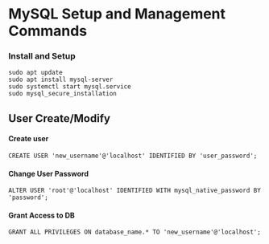 # MySQL Setup and Management Commands

### Install and Setup
```
sudo apt update
sudo apt install mysql-server
sudo systemctl start mysql.service
sudo mysql_secure_installation
```

## User Create/Modify
#### Create user
```
CREATE USER 'new_username'@'localhost' IDENTIFIED BY 'user_password';
```

#### Change User Password
```
ALTER USER 'root'@'localhost' IDENTIFIED WITH mysql_native_password BY 'password';
```

#### Grant Access to DB
```
GRANT ALL PRIVILEGES ON database_name.* TO 'new_username'@'localhost';
```

#### 
